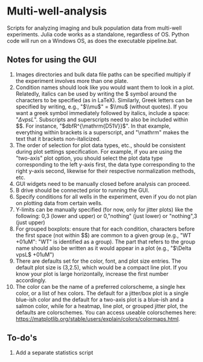 # Multi-well-analysis
Scripts for analyzing imaging and bulk population data from multi-well experiments. Julia code works as a standalone, regardless of OS. Python code will run on a Windows OS, as does the executable pipeline.bat. 

## Notes for using the GUI
1. Images directories and bulk data file paths can be specified multiply if the experiment involves more than one plate. 
2. Condition names should look like you would want them to look in a plot. Relatedly, italics can be used by writing the $ symbol around the characters to be specified (as in LaTeX). Similarly, Greek letters can be specified by writing, e.g., "$\\mu$" = $\\mu$ (without quotes). If you want a greek symbol immediately followed by italics, include a space: "$\Delta vpsL$". Subscripts and superscripts need to also be included within $$. For instance, "$dbfR^{\mathrm{D51V}}$". In that example,
   everything within brackets is a superscript, and "\mathrm" makes the text that it brackets non-italicized.
3. The order of selection for plot data types, etc., should be consistent during plot settings specification. For example, if you are using the "two-axis" plot option, you should select the plot data type corresponding to the left y-axis first, the data type corresponding to the right y-axis second, likewise for their respective normalization methods, etc.
4. GUI widgets need to be manually closed before analysis can proceed.
5. B drive should be connected prior to running the GUI.
6. Specify conditions for all wells in the experiment, even if you do not plan on plotting data from certain wells.
7. Y-limits can be manually specified (for now, only for jitter plots) like the following: 0,3 (lower and upper) or 0,"nothing" (just lower) or "nothing",3 (just upper)
8. For grouped boxplots: ensure that for each condition, characters before the first space (not within $$) are common to a given group (e.g., "WT +01uM": "WT" is identified as a group). The part that refers to the group name should also be written as it would appear in a plot (e.g., "$\Delta vpsL$ +01uM")  
9. There are defaults set for the color, font, and plot size entries. The default plot size is (3,2.5), which would be a compact line plot. If you know your plot is large horizontally, increase the first number accordingly.
10. The color can be the name of a preferred colorscheme, a single hex color, or a list of hex colors. The default for a jitter/box plot is a single blue-ish color and the default for a two-axis plot is a blue-ish and a salmon color,  while for a heatmap, line plot, or grouped jitter plot, the defaults are colorschemes. You can access useable colorschemes here: https://matplotlib.org/stable/users/explain/colors/colormaps.html.

## To-do's
1. Add a separate statistics script
